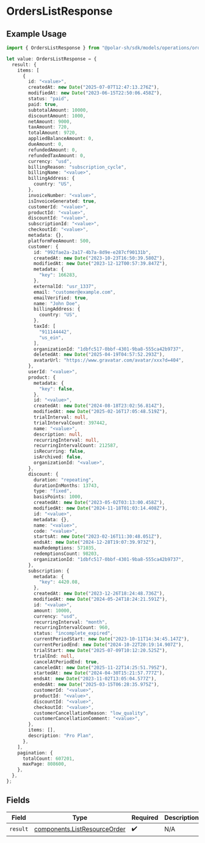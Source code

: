 # OrdersListResponse

## Example Usage

```typescript
import { OrdersListResponse } from "@polar-sh/sdk/models/operations/orderslist.js";

let value: OrdersListResponse = {
  result: {
    items: [
      {
        id: "<value>",
        createdAt: new Date("2025-07-07T12:47:13.276Z"),
        modifiedAt: new Date("2023-06-15T22:50:06.458Z"),
        status: "paid",
        paid: true,
        subtotalAmount: 10000,
        discountAmount: 1000,
        netAmount: 9000,
        taxAmount: 720,
        totalAmount: 9720,
        appliedBalanceAmount: 0,
        dueAmount: 0,
        refundedAmount: 0,
        refundedTaxAmount: 0,
        currency: "usd",
        billingReason: "subscription_cycle",
        billingName: "<value>",
        billingAddress: {
          country: "US",
        },
        invoiceNumber: "<value>",
        isInvoiceGenerated: true,
        customerId: "<value>",
        productId: "<value>",
        discountId: "<value>",
        subscriptionId: "<value>",
        checkoutId: "<value>",
        metadata: {},
        platformFeeAmount: 500,
        customer: {
          id: "992fae2a-2a17-4b7a-8d9e-e287cf90131b",
          createdAt: new Date("2023-10-23T16:50:39.580Z"),
          modifiedAt: new Date("2023-12-12T00:57:39.847Z"),
          metadata: {
            "key": 166283,
          },
          externalId: "usr_1337",
          email: "customer@example.com",
          emailVerified: true,
          name: "John Doe",
          billingAddress: {
            country: "US",
          },
          taxId: [
            "911144442",
            "us_ein",
          ],
          organizationId: "1dbfc517-0bbf-4301-9ba8-555ca42b9737",
          deletedAt: new Date("2025-04-19T04:57:52.293Z"),
          avatarUrl: "https://www.gravatar.com/avatar/xxx?d=404",
        },
        userId: "<value>",
        product: {
          metadata: {
            "key": false,
          },
          id: "<value>",
          createdAt: new Date("2024-08-18T23:02:56.814Z"),
          modifiedAt: new Date("2025-02-16T17:05:48.519Z"),
          trialInterval: null,
          trialIntervalCount: 397442,
          name: "<value>",
          description: null,
          recurringInterval: null,
          recurringIntervalCount: 212587,
          isRecurring: false,
          isArchived: false,
          organizationId: "<value>",
        },
        discount: {
          duration: "repeating",
          durationInMonths: 13743,
          type: "fixed",
          basisPoints: 1000,
          createdAt: new Date("2023-05-02T03:13:00.458Z"),
          modifiedAt: new Date("2024-11-18T01:03:14.408Z"),
          id: "<value>",
          metadata: {},
          name: "<value>",
          code: "<value>",
          startsAt: new Date("2023-02-16T11:30:48.051Z"),
          endsAt: new Date("2024-12-28T19:07:39.973Z"),
          maxRedemptions: 571035,
          redemptionsCount: 98203,
          organizationId: "1dbfc517-0bbf-4301-9ba8-555ca42b9737",
        },
        subscription: {
          metadata: {
            "key": 4420.08,
          },
          createdAt: new Date("2023-12-26T18:24:48.736Z"),
          modifiedAt: new Date("2024-05-24T18:24:21.591Z"),
          id: "<value>",
          amount: 10000,
          currency: "usd",
          recurringInterval: "month",
          recurringIntervalCount: 960,
          status: "incomplete_expired",
          currentPeriodStart: new Date("2023-10-11T14:34:45.147Z"),
          currentPeriodEnd: new Date("2024-10-22T20:19:14.907Z"),
          trialStart: new Date("2025-07-09T10:12:20.525Z"),
          trialEnd: null,
          cancelAtPeriodEnd: true,
          canceledAt: new Date("2025-11-22T14:25:51.795Z"),
          startedAt: new Date("2024-04-30T15:21:57.777Z"),
          endsAt: new Date("2023-11-02T13:05:04.577Z"),
          endedAt: new Date("2025-03-15T06:28:35.975Z"),
          customerId: "<value>",
          productId: "<value>",
          discountId: "<value>",
          checkoutId: "<value>",
          customerCancellationReason: "low_quality",
          customerCancellationComment: "<value>",
        },
        items: [],
        description: "Pro Plan",
      },
    ],
    pagination: {
      totalCount: 607201,
      maxPage: 808600,
    },
  },
};
```

## Fields

| Field                                                                        | Type                                                                         | Required                                                                     | Description                                                                  |
| ---------------------------------------------------------------------------- | ---------------------------------------------------------------------------- | ---------------------------------------------------------------------------- | ---------------------------------------------------------------------------- |
| `result`                                                                     | [components.ListResourceOrder](../../models/components/listresourceorder.md) | :heavy_check_mark:                                                           | N/A                                                                          |